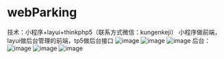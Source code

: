 # webParking

技术：小程序+layui+thinkphp5（联系方式微信：kungenkeji）
小程序做前端，layui做后台管理的前端，tp5做后台接口
![image](https://github.com/beyondszk/webParking/blob/main/img/40725796.jpg?raw=true)
![image](https://github.com/beyondszk/webParking/blob/main/img/1882512206.jpg?raw=true)
![image](https://github.com/beyondszk/webParking/blob/main/img/480224626.jpg?raw=true)
后台：
 ![image](https://github.com/beyondszk/webParking/blob/main/img/1418198330.jpg?raw=true)
  ![image](https://github.com/beyondszk/webParking/blob/main/img/1561358800.jpg?raw=true)
  ![image](https://github.com/beyondszk/webParking/blob/main/img/926060140.jpg?raw=true)
  
 


